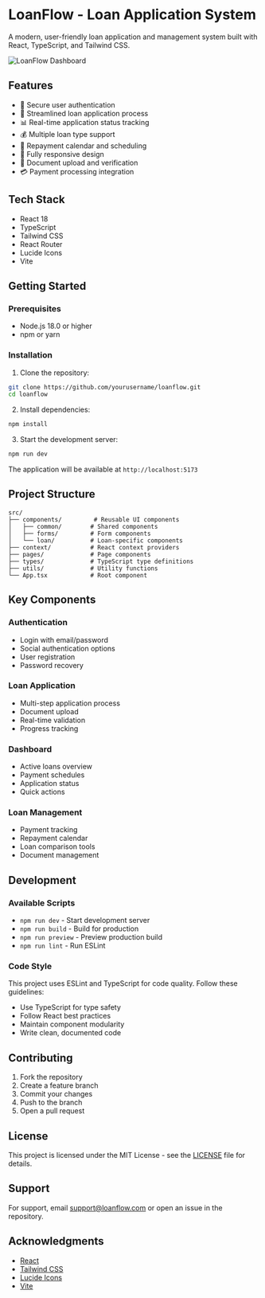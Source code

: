 # LoanFlow - Loan Application System

A modern, user-friendly loan application and management system built with React, TypeScript, and Tailwind CSS.

![LoanFlow Dashboard](https://images.pexels.com/photos/7681078/pexels-photo-7681078.jpeg?auto=compress&cs=tinysrgb&w=1260&h=750&dpr=2)

## Features

- 🔐 Secure user authentication
- 📝 Streamlined loan application process
- 📊 Real-time application status tracking
- 💰 Multiple loan type support
- 📅 Repayment calendar and scheduling
- 📱 Fully responsive design
- 📄 Document upload and verification
- 💳 Payment processing integration

## Tech Stack

- React 18
- TypeScript
- Tailwind CSS
- React Router
- Lucide Icons
- Vite

## Getting Started

### Prerequisites

- Node.js 18.0 or higher
- npm or yarn

### Installation

1. Clone the repository:
```bash
git clone https://github.com/yourusername/loanflow.git
cd loanflow
```

2. Install dependencies:
```bash
npm install
```

3. Start the development server:
```bash
npm run dev
```

The application will be available at `http://localhost:5173`

## Project Structure

```
src/
├── components/         # Reusable UI components
│   ├── common/        # Shared components
│   ├── forms/         # Form components
│   └── loan/          # Loan-specific components
├── context/           # React context providers
├── pages/             # Page components
├── types/             # TypeScript type definitions
├── utils/             # Utility functions
└── App.tsx            # Root component
```

## Key Components

### Authentication
- Login with email/password
- Social authentication options
- User registration
- Password recovery

### Loan Application
- Multi-step application process
- Document upload
- Real-time validation
- Progress tracking

### Dashboard
- Active loans overview
- Payment schedules
- Application status
- Quick actions

### Loan Management
- Payment tracking
- Repayment calendar
- Loan comparison tools
- Document management

## Development

### Available Scripts

- `npm run dev` - Start development server
- `npm run build` - Build for production
- `npm run preview` - Preview production build
- `npm run lint` - Run ESLint

### Code Style

This project uses ESLint and TypeScript for code quality. Follow these guidelines:

- Use TypeScript for type safety
- Follow React best practices
- Maintain component modularity
- Write clean, documented code

## Contributing

1. Fork the repository
2. Create a feature branch
3. Commit your changes
4. Push to the branch
5. Open a pull request

## License

This project is licensed under the MIT License - see the [LICENSE](LICENSE) file for details.

## Support

For support, email support@loanflow.com or open an issue in the repository.

## Acknowledgments

- [React](https://reactjs.org/)
- [Tailwind CSS](https://tailwindcss.com/)
- [Lucide Icons](https://lucide.dev/)
- [Vite](https://vitejs.dev/)